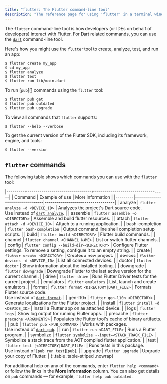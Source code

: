 ```yaml
---
title: "flutter: The Flutter command-line tool"
description: "The reference page for using 'flutter' in a terminal window."
---
```


The `flutter` command-line tool is how developers (or IDEs on behalf of
developers) interact with Flutter. For Dart related commands,
you can use the [`dart`][] command-line tool.

Here's how you might use the `flutter` tool to create, analyze, test, and run an
app:

```terminal
$ flutter create my_app
$ cd my_app
$ flutter analyze
$ flutter test
$ flutter run lib/main.dart
```

To run [`pub`][] commands using the `flutter` tool:

```terminal
$ flutter pub get
$ flutter pub outdated
$ flutter pub upgrade
```

To view all commands that `flutter` supports:

```terminal
$ flutter --help --verbose
```

To get the current version of the Flutter SDK, including its framework, engine,
and tools:

```terminal
$ flutter --version
```

## `flutter` commands

The following table shows which commands you can use with the `flutter` tool:

|---------+--------------------------------+-----------------------------------|
| Command | Example of use                 | More information                  |
|---------|--------------------------------|-----------------------------------|
| analyze | `flutter analyze -d <DEVICE_ID>`     | Analyzes the project's Dart source code.<br>Use instead of [`dart analyze`][]. |
| assemble | `flutter assemble -o <DIRECTORY>` | Assemble and build flutter resources. |
| attach | `flutter attach -d <DEVICE_ID>` | Attach to a running application. |
| bash-completion | `flutter bash-completion` | Output command line shell completion setup scripts. |
| build | `flutter build <DIRECTORY>` | Flutter build commands. |
| channel | `flutter channel <CHANNEL_NAME>` | List or switch flutter channels. |
| config | `flutter config --build-dir=<DIRECTORY>` | Configure Flutter settings. To remove a setting, configure it to an empty string. |
| create  | `flutter create <DIRECTORY>`      | Creates a new project. |
| devices | `flutter devices -d <DEVICE_ID>` | List all connected devices. |
| doctor | `flutter doctor` | Show information about the installed tooling. |
| downgrade | `flutter downgrade` | Downgrade Flutter to the last active version for the current channel. |
| drive | `flutter drive` | Runs Flutter Driver tests for the current project. |
| emulators | `flutter emulators` | List, launch and create emulators. |
| format  | `flutter format <DIRECTORY|DART_FILE>` | Formats Flutter source code.<br>Use instead of [`dart format`][]. | 
| gen-l10n | `flutter gen-l10n <DIRECTORY>` | Generate localizations for the Flutter project. |
| install | `flutter install -d <DEVICE_ID>` | Install a Flutter app on an attached device. |
| logs | `flutter logs` | Show log output for running Flutter apps. | 
| precache | `flutter precache <ARGUMENTS>` | Populates the Flutter tool's cache of binary artifacts. |
| pub     | `flutter pub <PUB_COMMAND>`       | Works with packages.<br>Use instead of [`dart pub`][]. | 
| run     | `flutter run <DART_FILE>`         | Runs a Flutter program. | 
| symbolize | `flutter symbolize --input=<STACK_TRACK_FILE>` | Symbolize a stack trace from the AOT compiled flutter application. |
| test    | `flutter test [<DIRECTORY|DART_FILE>]` | Runs tests in this package.<br>Use instead of [`pub run test`][`pub`]. |
| upgrade | `flutter upgrade` | Upgrade your copy of Flutter. |
{:.table .table-striped .nowrap}

For additional help on any of the commands, enter `flutter help <command>`
or follow the links in the **More information** column.
You can also get details on `pub` commands — for example,
`flutter help pub outdated`.

[`dart`]: {{site.dart-site}}/tools/dart-tool
[`dart analyze`]: {{site.dart-site}}/tools/dart-analyze
[`dart format`]: {{site.dart-site}}/tools/dart-format
[`dart pub`]: {{site.dart-site}}/tools/dart-pub

